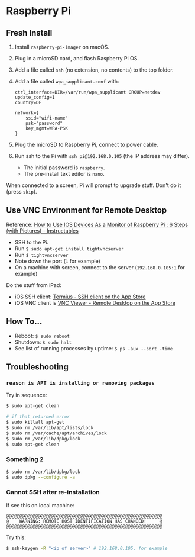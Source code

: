 # Raspberry Pi

## Fresh Install

1. Install `raspberry-pi-imager` on macOS.
1. Plug in a microSD card, and flash Raspberry Pi OS.
1. Add a file called `ssh` (no extension, no contents) to the top folder.
1. Add a file called `wpa_supplicant.conf` with:

    ```text
    ctrl_interface=DIR=/var/run/wpa_supplicant GROUP=netdev
    update_config=1
    country=DE

    network={
        ssid="wifi-name"
        psk="password"
        key_mgmt=WPA-PSK
    }
    ```

1. Plug the microSD to Raspberry Pi, connect to power cable.
1. Run ssh to the Pi with `ssh pi@192.168.0.105` (the IP address may differ).
    - The initial password is `raspberry`.
    - The pre-install text editor is `nano`.

When connected to a screen, Pi will prompt to upgrade stuff. Don't do it (press `skip`).

## Use VNC Environment for Remote Desktop

Reference: [How to Use IOS Devices As a Monitor of Raspberry Pi : 6 Steps (with Pictures) - Instructables](https://www.instructables.com/How-to-Use-Ios-Devices-As-a-Monitor-of-Raspberry-P/)

- SSH to the Pi.
- Run `$ sudo apt-get install tightvncserver`
- Run `$ tightvncserver`
- Note down the port (`1` for example)
- On a machine with screen, connect to the server (`192.168.0.105:1` for example)

Do the stuff from iPad:

- iOS SSH client: [‎Termius - SSH client on the App Store](https://apps.apple.com/us/app/termius-ssh-client/id549039908#?platform=ipad)
- iOS VNC client is [‎VNC Viewer - Remote Desktop on the App Store](https://apps.apple.com/us/app/vnc-viewer-remote-desktop/id352019548#?platform=ipad)

<!-- 
## Configure LCD Display

Setup:

```bash
$ git clone  https://github.com/goodtft/LCD-show.git
$ chmod -R 755 LCD-show
$ cd LCD-show/
$ sudo ./LCD35-show
```

Error message:

```bash
ubuntu@ubuntu:~/LCD-show-ubuntu$ sudo ./LCD35-show
cp: cannot create regular file '/usr/share/X11/xorg.conf.d/99-fbturbo.conf': No such file or directory
need to update touch configuration
E: Could not get lock /var/lib/dpkg/lock-frontend. It is held by process 2327 (unattended-upgr)
N: Be aware that removing the lock file is not a solution and may break your system.
E: Unable to acquire the dpkg frontend lock (/var/lib/dpkg/lock-frontend), is another process using it?
cp: cannot stat '/usr/share/X11/xorg.conf.d/10-evdev.conf': No such file or directory
reboot now
```
 -->

## How To…

- Reboot: `$ sudo reboot`
- Shutdown: `$ sudo halt`
- See list of running processes by uptime: `$ ps -aux --sort -time`

## Troubleshooting

### `reason is APT is installing or removing packages`

Try in sequence:

```bash
$ sudo apt-get clean

# if that returned error
$ sudo killall apt-get
$ sudo rm /var/lib/apt/lists/lock
$ sudo rm /var/cache/apt/archives/lock
$ sudo rm /var/lib/dpkg/lock
$ sudo apt-get clean
```

### Something 2

```bash
$ sudo rm /var/lib/dpkg/lock
$ sudo dpkg --configure -a
```

### Cannot SSH after re-installation

If see this on local machine:

```text
@@@@@@@@@@@@@@@@@@@@@@@@@@@@@@@@@@@@@@@@@@@@@@@@@@@@@@@@@@@
@    WARNING: REMOTE HOST IDENTIFICATION HAS CHANGED!     @
@@@@@@@@@@@@@@@@@@@@@@@@@@@@@@@@@@@@@@@@@@@@@@@@@@@@@@@@@@@
```

Try this:

```bash
$ ssh-keygen -R "<ip of server>" # 192.168.0.105, for example
```
